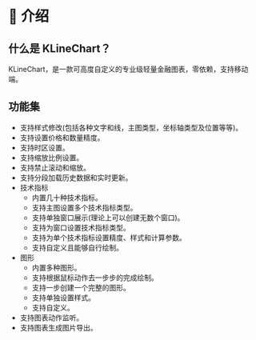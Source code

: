 # 📃 介绍

## 什么是 KLineChart？

KLineChart，是一款可高度自定义的专业级轻量金融图表，零依赖，支持移动端。

## 功能集

- 支持样式修改(包括各种文字和线，主图类型，坐标轴类型及位置等等)。
- 支持设置价格和数量精度。
- 支持时区设置。
- 支持缩放比例设置。
- 支持禁止滚动和缩放。
- 支持分段加载历史数据和实时更新。
- 技术指标
  - 内置几十种技术指标。
  - 支持主图设置多个技术指标类型。
  - 支持单独窗口展示(理论上可以创建无数个窗口)。
  - 支持为窗口设置技术指标类型。
  - 支持为单个技术指标设置精度、样式和计算参数。
  - 支持自定义且能够自行绘制。
- 图形
  - 内置多种图形。
  - 支持根据鼠标动作去一步步的完成绘制。
  - 支持一步创建一个完整的图形。
  - 支持单独设置样式。
  - 支持自定义。
- 支持图表动作监听。
- 支持图表生成图片导出。